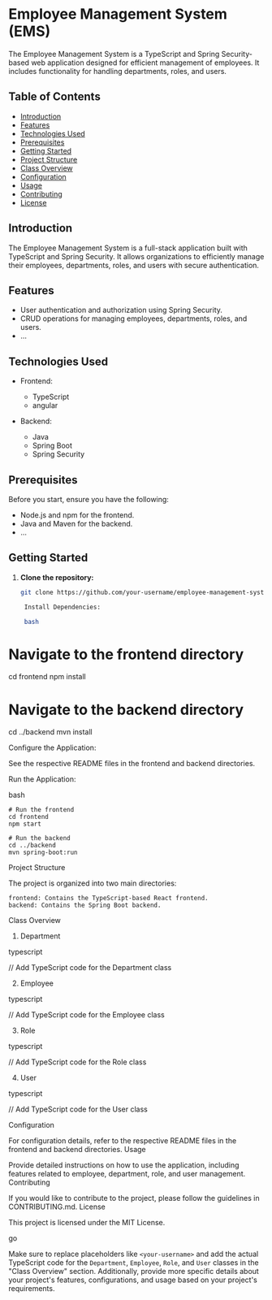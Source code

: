 # Employee Management System (EMS)

The Employee Management System is a TypeScript and Spring Security-based web application designed for efficient management of employees. It includes functionality for handling departments, roles, and users.

## Table of Contents

- [Introduction](#introduction)
- [Features](#features)
- [Technologies Used](#technologies-used)
- [Prerequisites](#prerequisites)
- [Getting Started](#getting-started)
- [Project Structure](#project-structure)
- [Class Overview](#class-overview)
- [Configuration](#configuration)
- [Usage](#usage)
- [Contributing](#contributing)
- [License](#license)

## Introduction

The Employee Management System is a full-stack application built with TypeScript and Spring Security. It allows organizations to efficiently manage their employees, departments, roles, and users with secure authentication.

## Features

- User authentication and authorization using Spring Security.
- CRUD operations for managing employees, departments, roles, and users.
- ...

## Technologies Used

- Frontend:
  - TypeScript
  - angular


- Backend:
  - Java
  - Spring Boot
  - Spring Security


## Prerequisites

Before you start, ensure you have the following:

- Node.js and npm for the frontend.
- Java and Maven for the backend.
- ...

## Getting Started

1. **Clone the repository:**

   ```bash
   git clone https://github.com/your-username/employee-management-system.git

    Install Dependencies:

    bash

# Navigate to the frontend directory
cd frontend
npm install

# Navigate to the backend directory
cd ../backend
mvn install

Configure the Application:

See the respective README files in the frontend and backend directories.

Run the Application:

bash

    # Run the frontend
    cd frontend
    npm start

    # Run the backend
    cd ../backend
    mvn spring-boot:run

Project Structure

The project is organized into two main directories:

    frontend: Contains the TypeScript-based React frontend.
    backend: Contains the Spring Boot backend.

Class Overview
1. Department

typescript

// Add TypeScript code for the Department class

2. Employee

typescript

// Add TypeScript code for the Employee class

3. Role

typescript

// Add TypeScript code for the Role class

4. User

typescript

// Add TypeScript code for the User class

Configuration

For configuration details, refer to the respective README files in the frontend and backend directories.
Usage

Provide detailed instructions on how to use the application, including features related to employee, department, role, and user management.
Contributing

If you would like to contribute to the project, please follow the guidelines in CONTRIBUTING.md.
License

This project is licensed under the MIT License.

go


Make sure to replace placeholders like `<your-username>` and add the actual TypeScript code for the `Department`, `Employee`, `Role`, and `User` classes in the "Class Overview" section. Additionally, provide more specific details about your project's features, configurations, and usage based on your project's requirements.

